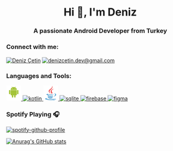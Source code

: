 <h1 align="center">Hi 👋, I'm Deniz</h1>
<h3 align="center">A passionate Android Developer from Turkey</h3>

<!-- - 📫 How to reach me **denizcetin.dev@gmail.com** -->

<h3 align="left">Connect with me:</h3>
<p align="left">
<a href="https://www.linkedin.com/in/cetindeniz/" target="blank"><img align="center" src="https://cdn.jsdelivr.net/npm/simple-icons@3.0.1/icons/linkedin.svg" alt="Deniz Çetin" height="40" width="50" /></a>
<a href="mailto:denizcetin.dev@gmail.com" target="blank"><img align="center" src="https://cdn.jsdelivr.net/npm/simple-icons@3.0.1/icons/gmail.svg" alt="denizcetin.dev@gmail.com" height="40" width="50" /></a>
</p>

<h3 align="left">Languages and Tools:</h3>

<p align="left"> 
<a href="https://developer.android.com" target="_blank" rel="noreferrer"> <img src="https://raw.githubusercontent.com/devicons/devicon/master/icons/android/android-original-wordmark.svg" alt="android" width="40" height="40"/> </a>
<a href="https://kotlinlang.org" target="_blank" rel="noreferrer"> <img src="https://www.vectorlogo.zone/logos/kotlinlang/kotlinlang-icon.svg" alt="kotlin" width="40" height="40"/> </a> 
<a href="https://docs.oracle.com/javase/tutorial/" target="_blank" rel="noreferrer"> <img src="https://raw.githubusercontent.com/devicons/devicon/master/icons/java/java-original.svg" alt="java" width="40" height="40"/> </a>
<a href="https://www.sqlite.org/" target="_blank" rel="noreferrer"> <img src="https://www.vectorlogo.zone/logos/sqlite/sqlite-icon.svg" alt="sqlite" width="40" height="40"/> </a>
<a href="https://firebase.google.com/" target="_blank" rel="noreferrer"> <img src="https://www.vectorlogo.zone/logos/firebase/firebase-icon.svg" alt="firebase" width="40" height="40"/> </a>
<a href="https://www.figma.com/" target="_blank" rel="noreferrer"> <img src="https://www.vectorlogo.zone/logos/figma/figma-icon.svg" alt="figma" width="40" height="40"/> </a>
</p>


### Spotify Playing 🎧

[![spotify-github-profile](https://spotify-github-profile.vercel.app/api/view?uid=deniz%C3%A7etin&cover_image=true&theme=default&bar_color_cover=true)](https://spotify-github-profile.vercel.app/api/view?uid=deniz%C3%A7etin&redirect=true)


[![Anurag's GitHub stats](https://github-readme-stats.vercel.app/api?username=CetinDeniz&show_icons=true&count_private=true&theme=onedark)](https://github.com/anuraghazra/github-readme-stats)
